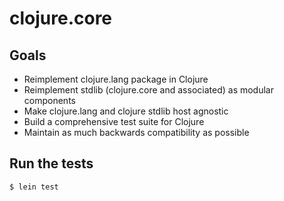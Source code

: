 # clojure.core

## Goals

* Reimplement clojure.lang package in Clojure
* Reimplement stdlib (clojure.core and associated) as modular components
* Make clojure.lang and clojure stdlib host agnostic
* Build a comprehensive test suite for Clojure
* Maintain as much backwards compatibility as possible

## Run the tests

```bash
$ lein test
```
